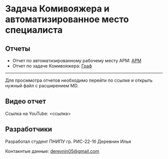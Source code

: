# Задача Комивояжера и автоматизированное место специалиста
## Отчеты

- Отчет по автоматизированному рабочему месту АРМ: [АРМ](.reports)
- Отчет по задаче Комивояжера: [Граф](./reports)
-----
Для просммотра отчетов необходимо перейти по ссылке и открыть нужный файл с расширением MD.
## Видео отчет
Ссылка на YouTube: <ссылка>

## Разработчики
Разработал студент ПНИПУ гр. РИС-22-1б Деревнин Илья 

Контакнтые данные: derevnin05@gmail.com
